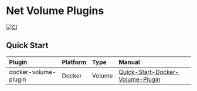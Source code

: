 # Net Volume Plugins

[![CI](https://github.com/zouy414/net-volume-plugins/actions/workflows/ci.yml/badge.svg)](https://github.com/zouy414/net-volume-plugins/actions/workflows/ci.yml)

## Quick Start

|Plugin|Platform|Type|Manual|
|:-|:-|:-|:-|
|docker-volume-plugin|Docker|Volume|[Quick-Start-Docker-Volume-Plugin](docs/Quick-Start-Docker-Volume-Plugin.md)|
